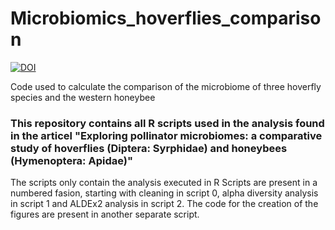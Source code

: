 # Microbiomics_hoverflies_comparison
[![DOI](https://zenodo.org/badge/918207710.svg)](https://doi.org/10.5281/zenodo.14679163)


Code used to calculate the comparison of the microbiome of three hoverfly species and the western honeybee

### This repository contains all R scripts used in the analysis found in the articel "Exploring pollinator microbiomes: a comparative study of hoverflies (Diptera: Syrphidae) and honeybees (Hymenoptera: Apidae)"
The scripts only contain the analysis executed in R
Scripts are present in a numbered fasion, starting with cleaning in script 0, alpha diversity analysis in script 1 and ALDEx2 analysis in script 2. The code for the creation of the figures are present in another separate script. 
